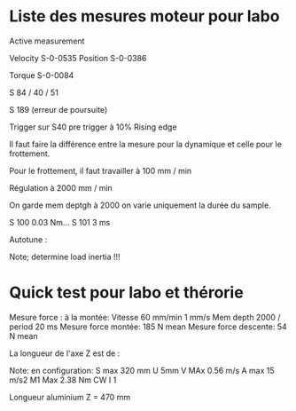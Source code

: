 # Liste des mesures moteur pour labo

Active measurement

Velocity S-0-0535
Position S-0-0386

Torque S-0-0084

S 84 / 40 / 51

S 189 (erreur de poursuite)

Trigger sur S40 pre trigger à 10%
Rising edge

Il faut faire la différence entre la mesure pour la dynamique et celle pour le frottement.

Pour le frottement, il faut travailler à 100 mm / min

Régulation à 2000 mm / min

On garde mem deptgh à 2000 on varie uniquement la durée du sample.

S 100 0.03 Nm...
S 101 3 ms

Autotune : 

Note; determine load inertia !!!

# Quick test pour labo et thérorie

Mesure force : à la montée: 
Vitesse 60 mm/min 1 mm/s
Mem depth 2000 / period 20 ms
Mesure force montée: 185 N mean
Mesure force descente: 54 N mean

La longueur de l'axe Z est de :

Note: en configuration:
S max 320 mm
U 5mm
V MAx 0.56 m/s
A max 15 m/s2
M1 Max 2.38 Nm
CW 
I 1

Longueur aluminium Z = 470 mm 